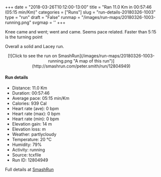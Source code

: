 +++
date = "2018-03-26T10:12:00-13:00"
title = "Ran 11.0 Km in 00:57:46 (05:15 min/Km)"
categories = ["Runs"]
slug = "run-details-20180326-1003"
type = "run"
draft = "False"
runmap = "/images/run-maps/20180326-1003-running.png"
svgmap = '<polyline points="0 56, 1 60, 2 60, 11 51, 18 48, 23 50, 26 47, 27 45, 29 44, 44 46, 47 47, 55 54, 61 56, 68 56, 78 54, 83 51, 89 52, 92 54, 97 52, 100 48, 98 44, 97 40, 98 44, 100 48, 97 52, 92 54, 89 52, 83 51, 79 54, 70 56, 69 56, 62 56, 61 56, 55 54, 46 47, 44 46, 42 46, 41 45, 36 45, 31 45, 27 45, 26 47, 23 49, 19 47, 14 49, 10 50, 7 54">'
+++

Knee came and went; went and came. Seems pace related. Faster than 5:15 is the turning point   

Overall a solid and Lacey run. 

<!--more-->

<center>
[![Click to see the run on SmashRun](/images/run-maps/20180326-1003-running.png "A map of this run")](http://smashrun.com/peter.smith/run/12804949)
</center>

#### Run details

* Distance: 11.0 Km
* Duration: 00:57:46
* Average pace: 05:15 min/Km
* Calories: 939 Cal
* Heart rate (ave): 0 bpm
* Heart rate (max): 0 bpm
* Heart rate (min): 0 bpm
* Elevation gain: 14 m
* Elevation loss:  m
* Weather: partlycloudy
* Temperature: 20 &deg;C
* Humidity: 79%
* Activity: running
* Source: tcxfile
* Run ID: 12804949

Full details at [SmashRun](http://smashrun.com/peter.smith/run/12804949)